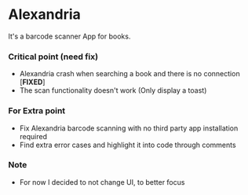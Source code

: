 # Alexandria

It's a barcode scanner App for books.  

### Critical point (need fix)

- Alexandria crash when searching a book and there is no connection [**FIXED**]
- The scan functionality doesn't work (Only display a toast)

### For Extra point

- Fix Alexandria barcode scanning with no third party app installation required
- Find extra error cases and highlight it into code through comments

### Note 

- For now I decided to not change UI, to better focus